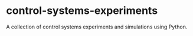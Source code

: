 # control-systems-experiments
A collection of control systems experiments and simulations using Python.
